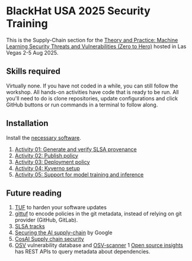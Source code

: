 # BlackHat USA 2025 Security Training

This is the Supply-Chain section for the [Theory and Practice: Machine Learning Security Threats and Vulnerabilities (Zero to Hero)](https://www.blackhat.com/us-25/training/schedule/#theory-and-practice-machine-learning-security-threats-and-vulnerabilities-zero-to-hero-44500) hosted in Las Vegas 2-5 Aug 2025.

## Skills required

Virtually none. If you have not coded in a while, you can still follow the workshop. All hands-on activities have code that is ready to be run. 
All you'll need to do is clone repositories, update configurations and click GitHub buttons or run commands in a terminal to follow along.

## Installation

Install the [necessary software](./INSTALLATION.md).

1. [Activity 01: Generate and verify SLSA provenance](./activities/01/readme.md)
4. [Activity 02: Publish policy](./activities/02/readme.md)
5. [Activity 03: Deployment policy](./activities/03/readme.md)
6. [Activity 04: Kyverno setup](./activities/04/readme.md)
8. [Activity 05: Support for model training and inference](./activities/05/readme.md)

## Future reading

1. [TUF](https://theupdateframework.io/) to harden your software updates
1. [gittuf](https://gittuf.dev/) to encode policies in the git metadata, instead of relying on git provider (GitHub, GitLab).
1. [SLSA tracks](https://slsa.dev/spec/draft/tracks)
1. [Securing the AI supply-chain](https://research.google/pubs/securing-the-ai-software-supply-chain/) by Google
1. [CosAI Supply chain security](https://www.coalitionforsecureai.org/the-ai-supply-chain-security-imperative-6-critical-controls-every-executive-must-implement-now/)
1. [OSV](https://osv.dev/) vulnerability database and [OSV-scanner](https://github.com/google/osv-scanner)
1 [Open source insights](https://deps.dev/) has REST APIs to query metadata about dependencies.

